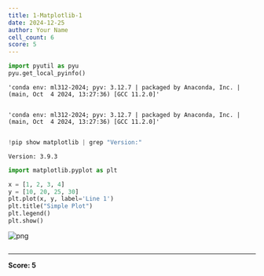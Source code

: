 ```yaml
---
title: 1-Matplotlib-1
date: 2024-12-25
author: Your Name
cell_count: 6
score: 5
---
```


```python
import pyutil as pyu
pyu.get_local_pyinfo()
```




    'conda env: ml312-2024; pyv: 3.12.7 | packaged by Anaconda, Inc. | (main, Oct  4 2024, 13:27:36) [GCC 11.2.0]'




```python

```




    'conda env: ml312-2024; pyv: 3.12.7 | packaged by Anaconda, Inc. | (main, Oct  4 2024, 13:27:36) [GCC 11.2.0]'




```python

```


```python
!pip show matplotlib | grep "Version:"
```

    Version: 3.9.3



```python
import matplotlib.pyplot as plt

x = [1, 2, 3, 4]
y = [10, 20, 25, 30]
plt.plot(x, y, label='Line 1')
plt.title("Simple Plot")
plt.legend()
plt.show()
```


    
![png](/mlnotes/images/1-matplotlib-1_4_0.png)
    



```python

```


---
**Score: 5**